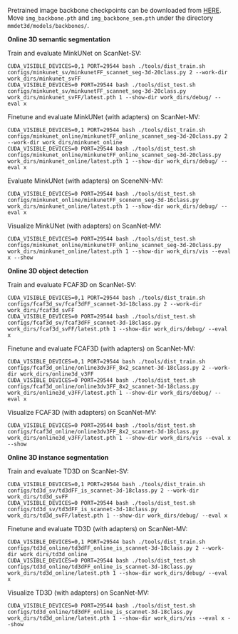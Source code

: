 Pretrained image backbone checkpoints can be downloaded from [HERE](https://cloud.tsinghua.edu.cn/d/55ab55e8035842979a1e/). Move `img_backbone.pth` and `img_backbone_sem.pth` under the directory `mmdet3d/models/backbones/`.

**Online 3D semantic segmentation**

Train and evaluate MinkUNet on ScanNet-SV:
```
CUDA_VISIBLE_DEVICES=0,1 PORT=29544 bash ./tools/dist_train.sh configs/minkunet_sv/minkunetFF_scannet_seg-3d-20class.py 2 --work-dir work_dirs/minkunet_svFF
CUDA_VISIBLE_DEVICES=0 PORT=29544 bash ./tools/dist_test.sh configs/minkunet_sv/minkunetFF_scannet_seg-3d-20class.py work_dirs/minkunet_svFF/latest.pth 1 --show-dir work_dirs/debug/ --eval x
```

Finetune and evaluate MinkUNet (with adapters) on ScanNet-MV:
```
CUDA_VISIBLE_DEVICES=0,1 PORT=29544 bash ./tools/dist_train.sh configs/minkunet_online/minkunetFF_online_scannet_seg-3d-20class.py 2 --work-dir work_dirs/minkunet_online
CUDA_VISIBLE_DEVICES=0 PORT=29544 bash ./tools/dist_test.sh configs/minkunet_online/minkunetFF_online_scannet_seg-3d-20class.py work_dirs/minkunet_online/latest.pth 1 --show-dir work_dirs/debug/ --eval x
```

Evaluate MinkUNet (with adapters) on SceneNN-MV:
```
CUDA_VISIBLE_DEVICES=0 PORT=29544 bash ./tools/dist_test.sh configs/minkunet_online/minkunetFF_scenenn_seg-3d-16class.py work_dirs/minkunet_online/latest.pth 1 --show-dir work_dirs/debug/ --eval x
```

Visualize MinkUNet (with adapters) on ScanNet-MV:
```
CUDA_VISIBLE_DEVICES=0 PORT=29544 bash ./tools/dist_test.sh configs/minkunet_online/minkunetFF_online_scannet_seg-3d-20class.py work_dirs/minkunet_online/latest.pth 1 --show-dir work_dirs/vis --eval x --show
```

**Online 3D object detection**

Train and evaluate FCAF3D on ScanNet-SV:
```
CUDA_VISIBLE_DEVICES=0,1 PORT=29544 bash ./tools/dist_train.sh configs/fcaf3d_sv/fcaf3dFF_scannet-3d-18class.py 2 --work-dir work_dirs/fcaf3d_svFF
CUDA_VISIBLE_DEVICES=0 PORT=29544 bash ./tools/dist_test.sh configs/fcaf3d_sv/fcaf3dFF_scannet-3d-18class.py work_dirs/fcaf3d_svFF/latest.pth 1 --show-dir work_dirs/debug/ --eval x
```

Finetune and evaluate FCAF3D (with adapters) on ScanNet-MV:
```
CUDA_VISIBLE_DEVICES=0,1 PORT=29544 bash ./tools/dist_train.sh configs/fcaf3d_online/online3dv3FF_8x2_scannet-3d-18class.py 2 --work-dir work_dirs/online3d_v3FF
CUDA_VISIBLE_DEVICES=0 PORT=29544 bash ./tools/dist_test.sh configs/fcaf3d_online/online3dv3FF_8x2_scannet-3d-18class.py work_dirs/online3d_v3FF/latest.pth 1 --show-dir work_dirs/debug/ --eval x
```

Visualize FCAF3D (with adapters) on ScanNet-MV:
```
CUDA_VISIBLE_DEVICES=0 PORT=29544 bash ./tools/dist_test.sh configs/fcaf3d_online/online3dv3FF_8x2_scannet-3d-18class.py work_dirs/online3d_v3FF/latest.pth 1 --show-dir work_dirs/vis --eval x --show
```

**Online 3D instance segmentation**


Train and evaluate TD3D on ScanNet-SV:
```
CUDA_VISIBLE_DEVICES=0,1 PORT=29544 bash ./tools/dist_train.sh configs/td3d_sv/td3dFF_is_scannet-3d-18class.py 2 --work-dir work_dirs/td3d_svFF
CUDA_VISIBLE_DEVICES=0 PORT=29544 bash ./tools/dist_test.sh configs/td3d_sv/td3dFF_is_scannet-3d-18class.py work_dirs/td3d_svFF/latest.pth 1 --show-dir work_dirs/debug/ --eval x
```

Finetune and evaluate TD3D (with adapters) on ScanNet-MV:
```
CUDA_VISIBLE_DEVICES=0,1 PORT=29544 bash ./tools/dist_train.sh configs/td3d_online/td3dFF_online_is_scannet-3d-18class.py 2 --work-dir work_dirs/td3d_online
CUDA_VISIBLE_DEVICES=0 PORT=29544 bash ./tools/dist_test.sh configs/td3d_online/td3dFF_online_is_scannet-3d-18class.py work_dirs/td3d_online/latest.pth 1 --show-dir work_dirs/debug/ --eval x
```

Visualize TD3D (with adapters) on ScanNet-MV:
```
CUDA_VISIBLE_DEVICES=0 PORT=29544 bash ./tools/dist_test.sh configs/td3d_online/td3dFF_online_is_scannet-3d-18class.py work_dirs/td3d_online/latest.pth 1 --show-dir work_dirs/vis --eval x --show
```
